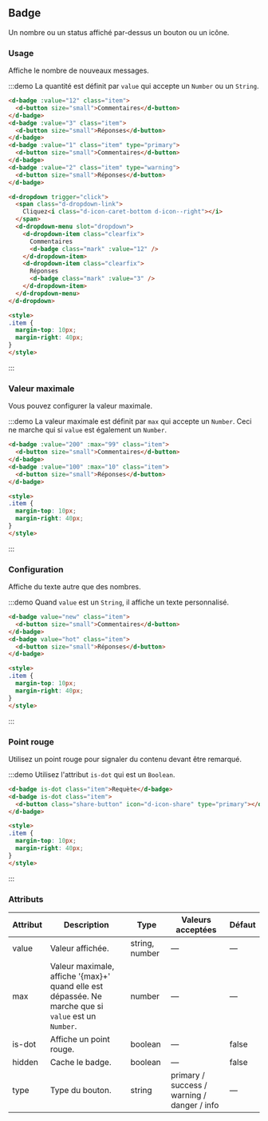 ## Badge

Un nombre ou un status affiché par-dessus un bouton ou un icône.

### Usage

Affiche le nombre de nouveaux messages.

:::demo La quantité est définit par `value` qui accepte un `Number` ou un `String`.

```html
<d-badge :value="12" class="item">
  <d-button size="small">Commentaires</d-button>
</d-badge>
<d-badge :value="3" class="item">
  <d-button size="small">Réponses</d-button>
</d-badge>
<d-badge :value="1" class="item" type="primary">
  <d-button size="small">Commentaires</d-button>
</d-badge>
<d-badge :value="2" class="item" type="warning">
  <d-button size="small">Réponses</d-button>
</d-badge>

<d-dropdown trigger="click">
  <span class="d-dropdown-link">
    Cliquez<i class="d-icon-caret-bottom d-icon--right"></i>
  </span>
  <d-dropdown-menu slot="dropdown">
    <d-dropdown-item class="clearfix">
      Commentaires
      <d-badge class="mark" :value="12" />
    </d-dropdown-item>
    <d-dropdown-item class="clearfix">
      Réponses
      <d-badge class="mark" :value="3" />
    </d-dropdown-item>
  </d-dropdown-menu>
</d-dropdown>

<style>
.item {
  margin-top: 10px;
  margin-right: 40px;
}
</style>
```
:::

### Valeur maximale

Vous pouvez configurer la valeur maximale.

:::demo La valeur maximale est définit par `max` qui accepte un `Number`. Ceci ne marche qui si `value` est également un `Number`.

```html
<d-badge :value="200" :max="99" class="item">
  <d-button size="small">Commentaires</d-button>
</d-badge>
<d-badge :value="100" :max="10" class="item">
  <d-button size="small">Réponses</d-button>
</d-badge>

<style>
.item {
  margin-top: 10px;
  margin-right: 40px;
}
</style>
```
:::

### Configuration

Affiche du texte autre que des nombres.

:::demo Quand `value` est un `String`, il affiche un texte personnalisé.

```html
<d-badge value="new" class="item">
  <d-button size="small">Commentaires</d-button>
</d-badge>
<d-badge value="hot" class="item">
  <d-button size="small">Réponses</d-button>
</d-badge>

<style>
.item {
  margin-top: 10px;
  margin-right: 40px;
}
</style>
```
:::

### Point rouge

Utilisez un point rouge pour signaler du contenu devant être remarqué.

:::demo Utilisez l'attribut `is-dot` qui est un `Boolean`.

```html
<d-badge is-dot class="item">Requète</d-badge>
<d-badge is-dot class="item">
  <d-button class="share-button" icon="d-icon-share" type="primary"></d-button>
</d-badge>

<style>
.item {
  margin-top: 10px;
  margin-right: 40px;
}
</style>
```
:::

### Attributs

| Attribut     | Description     | Type            | Valeurs acceptées       | Défaut |
|-------------  |---------------- |---------------- |---------------------- |-------- |
| value         | Valeur affichée.   | string, number  |          —            |    —    |
| max           |  Valeur maximale, affiche '{max}+' quand elle est dépassée. Ne marche que si `value` est un `Number`.   | number  |         —              |     —    |
| is-dot        | Affiche un point rouge. | boolean   |    —           |  false  |
| hidden        | Cache le badge.    | boolean         |          —            |  false  |
| type          | Type du bouton.     | string          | primary / success / warning / danger / info |   —  |
